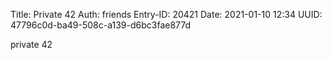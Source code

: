 Title: Private 42
Auth: friends
Entry-ID: 20421
Date: 2021-01-10 12:34
UUID: 47796c0d-ba49-508c-a139-d6bc3fae877d

private 42
